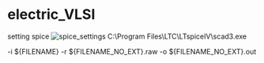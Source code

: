 # electric_VLSI

setting spice
![spice_settings](https://https://github.com/Rayanfer32/electric_VLSI/raw/master/vlsi%20settings.png)
C:\Program Files\LTC\LTspiceIV\scad3.exe

-i ${FILENAME} -r ${FILENAME_NO_EXT}.raw -o ${FILENAME_NO_EXT}.out
